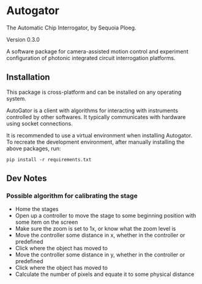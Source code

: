 # Autogator 

The Automatic Chip Interrogator, by Sequoia Ploeg.

Version 0.3.0

A software package for camera-assisted motion control and experiment 
configuration of photonic integrated circuit interrogation platforms.

## Installation
This package is cross-platform and can be installed on any operating system.

AutoGator is a client with algorithms for interacting with instruments 
controlled by other softwares. It typically communicates with hardware using
socket connections.

It is recommended to use a virtual environment when installing Autogator. 
To recreate the development environment, after manually installing the above packages, run:

```
pip install -r requirements.txt
```

## Dev Notes

### Possible algorithm for calibrating the stage

* Home the stages
* Open up a controller to move the stage to some beginning position with some item on the screen
* Make sure the zoom is set to 1x, or know what the zoom level is
* Move the controller some distance in x, whether in the controller or predefined
* Click where the object has moved to
* Move the controller some distance in y, whether in the controller or predefined
* Click where the object has moved to
* Calculate the number of pixels and equate it to some physical distance